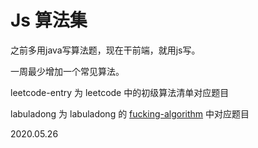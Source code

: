 # Js 算法集

之前多用java写算法题，现在干前端，就用js写。

一周最少增加一个常见算法。



leetcode-entry  为 leetcode 中的初级算法清单对应题目

labuladong 为 labuladong 的 [fucking-algorithm](https://github.com/labuladong/fucking-algorithm) 中对应题目



2020.05.26

